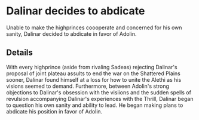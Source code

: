 # Dalinar decides to abdicate
Unable to make the highprinces coooperate and concerned for his own sanity, Dalinar decided to abdicate in favor of Adolin.

## Details
With every highprince (aside from rivaling Sadeas) rejecting Dalinar's proposal of joint plateau assults to end the war on the Shattered Plains sooner, Dalinar found himself at a loss for how to unite the Alethi as his visions seemed to demand. Furthermore, between Adolin's strong objections to Dalinar's obsession with the visiions and the sudden spells of revulsion accompanying Dalinar's experiences with the Thrill, Dalinar began to question his own sanity and ability to lead. He began making plans to abdicate his position in favor of Adolin.
